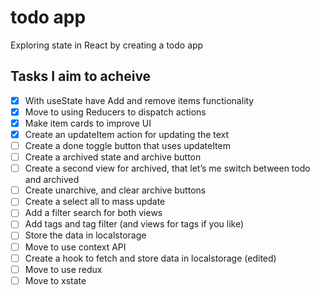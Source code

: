# todo app
Exploring state in React by creating a todo app

## Tasks I aim to acheive
- [x] With useState have Add and remove items functionality
- [x] Move to using Reducers to dispatch actions
- [x] Make item cards to improve UI
- [x] Create an updateItem action for updating the text
- [ ] Create a done toggle button that uses updateItem
- [ ] Create a archived state and archive button
- [ ] Create a second view for archived, that let’s me switch between todo and archived
- [ ] Create unarchive, and clear archive buttons
- [ ] Create a select all to mass update
- [ ] Add a filter search for both views
- [ ] Add tags and tag filter (and views for tags if you like)
- [ ] Store the data in localstorage
- [ ] Move to use context API
- [ ] Create a hook to fetch and store data in localstorage (edited) 
- [ ] Move to use redux
- [ ] Move to xstate